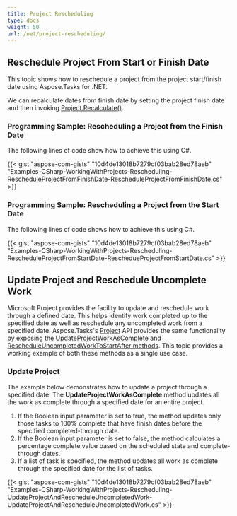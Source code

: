 ```yaml
---
title: Project Rescheduling
type: docs
weight: 50
url: /net/project-rescheduling/
---
```


## **Reschedule Project From Start or Finish Date**
This topic shows how to reschedule a project from the project start/finish date using Aspose.Tasks for .NET.

We can recalculate dates from finish date by setting the project finish date and then invoking [Project.Recalculate()](https://apireference.aspose.com/tasks/net/aspose.tasks/project/methods/recalculate).
### **Programming Sample: Rescheduling a Project from the Finish Date**
The following lines of code show how to achieve this using C#.

{{< gist "aspose-com-gists" "10d4de13018b7279cf03bab28ed78aeb" "Examples-CSharp-WorkingWithProjects-Rescheduling-RescheduleProjectFromFinishDate-RescheduleProjectFromFinishDate.cs" >}}
### **Programming Sample: Rescheduling a Project from the Start Date**
The following lines of code shows how to achieve this using C#.

{{< gist "aspose-com-gists" "10d4de13018b7279cf03bab28ed78aeb" "Examples-CSharp-WorkingWithProjects-Rescheduling-RescheduleProjectFromStartDate-ReschedueProjectFromStartDate.cs" >}}
## **Update Project and Reschedule Uncomplete Work**
Microsoft Project provides the facility to update and reschedule work through a defined date. This helps identify work completed up to the specified date as well as reschedule any uncompleted work from a specified date. Aspose.Tasks's [Project]([Project](https://apireference.aspose.com/tasks/net/aspose.tasks/project)) API provides the same functionality by exposing the [UpdateProjectWorkAsComplete](https://apireference.aspose.com/tasks/net/aspose.tasks/project/methods/updateprojectworkascomplete/index) and [RescheduleUncompletedWorkToStartAfter methods](https://apireference.aspose.com/tasks/net/aspose.tasks/project/methods/rescheduleuncompletedworktostartafter/index). This topic provides a working example of both these methods as a single use case.
### **Update Project**
The example below demonstrates how to update a project through a specified date. The **UpdateProjectWorkAsComplete** method updates all the work as complete through a specified date for an entire project.

1. If the Boolean input parameter is set to true, the method updates only those tasks to 100% complete that have finish dates before the specified completed-through date.
2. If the Boolean input parameter is set to false, the method calculates a percentage complete value based on the scheduled state and complete-through dates.
3. If a list of task is specified, the method updates all work as complete through the specified date for the list of tasks.

{{< gist "aspose-com-gists" "10d4de13018b7279cf03bab28ed78aeb" "Examples-CSharp-WorkingWithProjects-Rescheduling-UpdateProjectAndRescheduleUncompletedWork-UpdateProjectAndRescheduleUncompletedWork.cs" >}}
